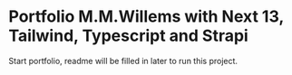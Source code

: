 # Portfolio M.M.Willems with Next 13, Tailwind, Typescript and Strapi

Start portfolio, readme will be filled in later to run this project.
